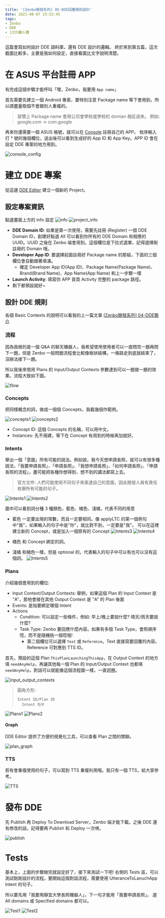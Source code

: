 ```yaml
---
title: '[Zenbo開發系列] 05-DDE回覆規則設計'
date: 2021-08-07 15:52:45
tags:
- Zenbo
- DDE
- 13th鐵人賽
---
```


這篇會寫如何設計 DDE 語料庫，還有 DDE 設計的邏輯。
終於來到第五篇，這次截圖比較多，主要是我如何設定，直接看圖比文字說明清楚。

# 在 ASUS 平台註冊 APP
有完成這個步驟才能呼叫「嘿，Zenbo，我要用 `App name`」
<!--more-->
首先需要先建立一個 Android 專案，要特別注意 Package name 等下會用到，所以請盡量取個不會跟別人重複的。

> 習慣上 Package name 會用公司會學校或學校的 domian 相反過來。
> 例如: google.com -> com.google

再來你還需要一個 ASUS 帳號，就可以在 [Console](https://zenbo.asus.com/developer/console/) 註冊自己的 APP。
依序輸入打 * 號的幾個欄位，送出後可以看到生成好的 App ID 和 App Key。APP ID 會在設定 DDE 專案的地方用到。

![console_config](console_config.png)

# 建立 DDE 專案
從這邊 [DDE Editor](https://zenbo.asus.com/developer/tools/ds-editor.jsp) 建立一個新的 Project。

## 設定專案資訊
點選畫面上方的 info 設定
![info](info.png)
![project_info](project_info.png)

- **DDE Domain ID**: 如果是第一次使用，需要先註冊 (Register) 一個 DDE Domain ID，創建好點選 All 可以看到你所有的 DDE Domain 和相應的 UUID。UUID 之後在 Zenbo 端會用到。這個欄位是下拉式選單，記得選擇剛註冊的 Domain 哦。
- **Developer App ID**: 要選擇前面註冊好 Package name 的那組，下面的三個欄位會自動跟著填滿。
  - 確定 Developer App ID(App ID)、Package Name(Package Name)、Brand(Brand Name)、App Name(App Name) 和上一步驟一樣
- **Launch Activity**: 填寫你 APP 首頁 Activity 完整的 package 路徑。
- 剩下都預設就好~

## 設計 DDE 規則
各個 Basic Contexts 的說明可以看我的上一篇文章 [[Zenbo開發系列] 04-DDE簡介](../../07/Zenbo開發系列-04-DDE簡介)

### 流程
因為我做的是一個 Q&A 的聊天機器人，我希望使用使用者可以一直問完一題再問下一題，但是 Zenbo 一般問題流程會比較像樹狀結構，一條路走到底就結束了，沒辦法接下一題。

所以我後來借用 Plans 的 Input/Output Contexts 參數達到可以一題接一題的效果。流程大致如下圖。

![flow](flow.jpg)

### Concepts
把同樣概念的詞，做成一個個 Concepts，我截幾個作範例。

![concepts1](concepts1.png)
![concepts2](concepts2.png)

- Concept ID: 這個 Concepts 的名稱，可以用中文。
- Instances: 先不用建，等下在 Concept 有用到的時候再加就好。

### Intents
舉出一個「意圖」所有可能的說法。例如說，我今天想申請長照，就可以有很多種說法，「我要申請長照」、「申請長照」、「我想申請長照」、「如何申請長照」、「申請長照的流程」，盡可能把各種你想得到、想不到的講法都寫上去。

> 官方文件:
> 人們可能使用不同句子來表達自己的意圖，因此開發人員有責任枚舉所有可能的句子。

![Intents1](Intents1.png)
![Intents2](Intents2.png)

圖中可以看到詞分種 3 種顏色，藍色、橘色、淺橘，代表不同的用意

- 藍色
一定要出現的常數，而且一定要相同。像 applyLTC 的第一個例句中"我"，如果輸入的句子中是"你"，就比對不到，一定要是"我"。
可以在這裡建立新的 Concept，或是加入一個原有的 Concept
![Intents3](Intents3.png)
![Intents4](Intents4.png)

- 橘色
和 Concept 綁定的詞。

- 淺橘
和橘色一樣，但是 optional 的，代表輸入的句子中可以有也可以沒有這個詞。
![Intents5](Intents5.png)

### Plans
介紹幾個會用到的欄位:
- Input Context/Output Contexts: 舉例，如果這個 Plan 的 Input Context 是 "A"，那他會接在其他 Output Context 是 "A" 的 Plan 後面
- Events: 是指要綁定哪個 Intent
- Actions
  - Condition: 可以設定一些條件，例如: 早上/晚上要說什麼? 晴天/雨天要說什麼?
  - Task Type: Zenbo 要回應什麼內容。如果有多個 Task Type，會照順序唸，而不是隨機挑一個唸哦!
    - 第二個欄位可以選擇 `Text` 或 `Reference`。Text 直接寫要回覆的內容。Reference 可對應到 TTS ID。

首先，預設的這個 Plan `ThisPlanLaunchingThisApp`，在 Output Context 的地方填 `needAnyHelp`，再讓其他每一個 Plan 的 Input/Output Context 也都填 `needAnyHelp`，對話可以就能像這個流程圖一樣，一直迴圈。

![input_output_contexts](input_output_contexts.jpg)
> 圓角方形:
> ```
> Intent ID/Plan ID
>   Intent 句子 
> ```

![Plans1](Plans1.png)
![Plans2](Plans2.png)

#### Graph
DDE Editor 提供了方便的視覺化工具，可以查看 Plan 之間的關聯。

![plan_graph](plan_graph.png)

### TTS
若有會重複使用的句子，可以寫到 TTS 重複利用哦。我只有一個 TTS，給大家參考。

![TTS](TTS.png)

# 發布 DDE
先 Publish 再 Deploy To Download Server，Zenbo 端才能下載。之後 DDE 還有修改的話，記得要再 Publish 和 Deploy 一次唷。

![publish](publish.png)

# Tests
基本上，上面的步驟做完就設定好了，接下來測試一下吧!
右側的 Tests 區，可以測試剛剛設計的流程。要開始這個對話流程，需要使用 UtteranceToLanuchApp Intent 的句子。

所以要先用「我要用靜宜大學長照機器人」，下一句才能用「我要申請長照」。
選 All domains 或 Specified domains 都可以。

![Test1](Test1.png)
![Test2](Test2.png)